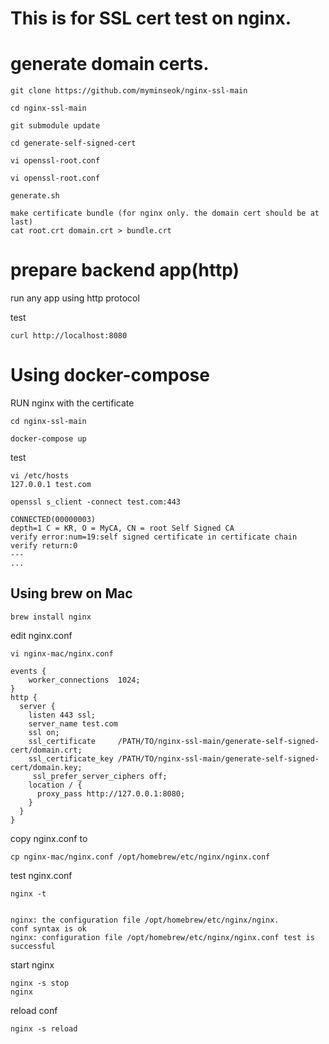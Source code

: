 # This is for SSL cert test on nginx.


# generate domain certs.

```
git clone https://github.com/myminseok/nginx-ssl-main

cd nginx-ssl-main

git submodule update

cd generate-self-signed-cert

vi openssl-root.conf

vi openssl-root.conf

generate.sh

make certificate bundle (for nginx only. the domain cert should be at last)
cat root.crt domain.crt > bundle.crt
```

# prepare backend app(http)

run any app using http protocol

test 
```
curl http://localhost:8080
```

# Using docker-compose


RUN nginx with the certificate
```
cd nginx-ssl-main

docker-compose up

```
test
```
vi /etc/hosts
127.0.0.1 test.com
```


```
openssl s_client -connect test.com:443

CONNECTED(00000003)
depth=1 C = KR, O = MyCA, CN = root Self Signed CA
verify error:num=19:self signed certificate in certificate chain
verify return:0
---
...
```

## Using brew on Mac

```
brew install nginx
```

edit nginx.conf

```
vi nginx-mac/nginx.conf
```

```
events {
    worker_connections  1024;
}
http {
  server {
    listen 443 ssl;
    server_name test.com
    ssl on;
    ssl_certificate     /PATH/TO/nginx-ssl-main/generate-self-signed-cert/domain.crt;
    ssl_certificate_key /PATH/TO/nginx-ssl-main/generate-self-signed-cert/domain.key;
     ssl_prefer_server_ciphers off;
    location / {
      proxy_pass http://127.0.0.1:8080;
    }
  }
}
```
copy nginx.conf to 
```
cp nginx-mac/nginx.conf /opt/homebrew/etc/nginx/nginx.conf
```

test nginx.conf
```
nginx -t


nginx: the configuration file /opt/homebrew/etc/nginx/nginx.
conf syntax is ok
nginx: configuration file /opt/homebrew/etc/nginx/nginx.conf test is successful
```

start nginx
```
nginx -s stop
nginx

```

reload conf
```
nginx -s reload
```

